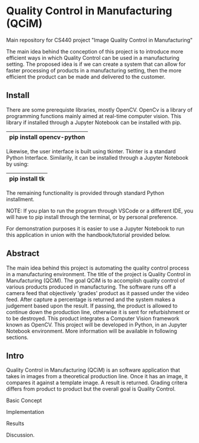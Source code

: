# Quality Control in Manufacturing (QCiM)
Main repository for CS440 project "Image Quality Control in Manufacturing"

The main idea behind the conception of this project is to introduce more efficient ways in which Quality Control can be used in a manufacturing setting. The proposed idea is if we can create a system that can allow for faster processing of products in a manufacturing setting, then the more efficient the product can be made and delivered to the customer. 


<h2>Install</h2>

  There are some prerequiste libraries, mostly OpenCV. OpenCv is a library of programming functions mainly aimed at real-time computer vision. This library if installed through a Jupyter Notebook can be installed with pip. 
  
  | pip install opencv-python |
  |--|
  
  Likewise, the user interface is built using tkinter. Tkinter is a standard Python Interface. Similarily, it can be installed through a Jupyter Notebook by using:
  
  |pip install tk|
  |--|
  
  The remaining functionality is provided through standard Python installment. 
  
  NOTE: If you plan to run the program through VSCode or a different IDE, you will have to pip install through the terminal, or by personal preference. 
  
  For demonstration purposes it is easier to use a Jupyter Notebook to run this application in union with the handbook/tutorial provided below.


<h2>Abstract</h2>

  The main idea behind this project is automating the quality control process in a manufacturing environment. The title of the project is Quality Control in Manufacturing (QCiM). The goal QCiM is to accomplish quality control of various products produced in manufacturing. The software runs off a camera feed that objectively 'grades' product as it passed under the video feed. After capture a percentage is returned and the system makes a judgement based upon the result. If passing, the product is allowed to continue down the production line, otherwise it is sent for refurbishment or to be destroyed.
  This product integrates a Computer Vision framework known as OpenCV. This project will be developed in Python, in an Jupyter Notebook environment. More information will be available in following sections.


<h2>Intro</h2>

Quality Control in Manufacturing (QCiM) is an software application that takes in images from a theoretical production line. Once it has an image, it compares it against a template image. A result is returned. Grading critera differs from product to product but the overall goal is Quality Control.

Basic Concept

Implementation

Results

Discussion.
